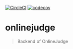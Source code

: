 [![CircleCI](https://circleci.com/gh/scnuoj/onlinejudge-backend.svg?style=shield)](https://circleci.com/gh/scnuoj/onlinejudge-backend)
[![codecov](https://codecov.io/gh/scnuoj/onlinejudge-backend/branch/develop/graph/badge.svg)](https://codecov.io/gh/scnuoj/onlinejudge-backend)


# onlinejudge

> Backend of OnlineJudge


